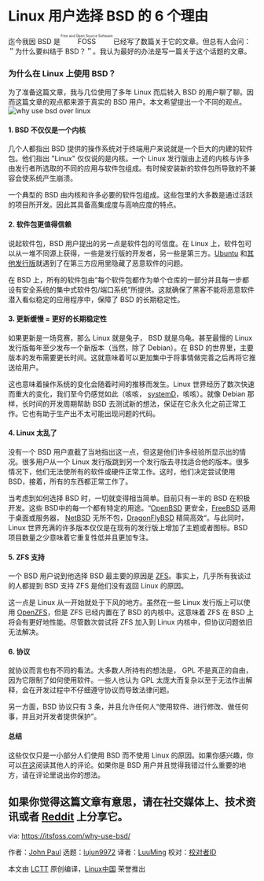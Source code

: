 Linux 用户选择 BSD 的 6 个理由
======

迄今我因 BSD 是 <ruby>FOSS<rt>Free and Open Source Software</rt></ruby> 已经写了数篇关于它的文章。但总有人会问：＂为什么要纠结于 BSD？＂。我认为最好的办法是写一篇关于这个话题的文章。

### 为什么在 Linux 上使用 BSD？

为了准备这篇文章，我与几位使用了多年 Linux 而后转入 BSD 的用户聊了聊。因而这篇文章的观点都来源于真实的 BSD 用户。本文希望提出一个不同的观点。
![why use bsd over linux][2]

#### 1\. BSD 不仅仅是一个内核

几个人都指出 BSD 提供的操作系统对于终端用户来说就是一个巨大的内建的软件包。他们指出 "Linux" 仅仅说的是内核。一个 Linux 发行版由上述的内核与许多由发行者所选取的不同的应用与软件包组成。有时候安装新的软件包所导致的不兼容会使系统产生崩溃。

一个典型的 BSD 由内核和许多必要的软件包组成。这些包里的大多数是通过活跃的项目所开发。因此其具备高集成度与高响应度的特点。

#### 2\. 软件包更值得信赖

说起软件包，BSD 用户提出的另一点是软件包的可信度。在 Linux 上，软件包可以从一堆不同源上获得，一些是发行版的开发者，另一些是第三方。[Ubuntu][3] 和[其他发行版][4]就遇到了在第三方应用里隐藏了恶意软件的问题。

在 BSD 上，所有的软件包由“每个软件包都作为单个仓库的一部分并且每一步都设有安全系统的集中式软件包/端口系统”所提供。这就确保了黑客不能将恶意软件潜入看似稳定的应用程序中，保障了 BSD 的长期稳定性。

#### 3\. 更新缓慢 = 更好的长期稳定性

如果更新是一场竞赛，那么 Linux 就是兔子， BSD 就是乌龟。甚至最慢的 Linux 发行版每年至少发布一个新版本（当然，除了 Debian）。在 BSD 的世界里，主要版本的发布需要更长时间。这就意味着可以更加集中于将事情做完善之后再将它推送给用户。

这也意味着操作系统的变化会随着时间的推移而发生。Linux 世界经历了数次快速而重大的变化，我们至今仍感觉如此（咳咳， [systemD][5]，咳咳）。就像 Debian 那样，长时间的开发周期帮助 BSD 去测试新的想法，保证在它永久化之前正常工作。它也有助于生产出不太可能出现问题的代码。

#### 4\. Linux 太乱了

没有一个 BSD 用户直截了当地指出这一点，但这是他们许多经验所显示出的情况。很多用户从一个 Linux 发行版跳到另一个发行版去寻找适合他的版本。很多情况下，他们无法使所有的软件或硬件正常工作。这时，他们决定尝试使用 BSD，接着，所有的东西都正常工作了。

当考虑到如何选择 BSD 时，一切就变得相当简单。目前只有一半的 BSD 在积极开发。这些 BSD中的每一个都有特定的用途。“[OpenBSD][6] 更安全，[FreeBSD][7] 适用于桌面或服务器， [NetBSD][8] 无所不包，[DragonFlyBSD][9] 精简高效“。与此同时，Linux 世界充满的许多版本仅仅是在现有的发行版上增加了主题或者图标。BSD 项目数量之少意味着它重复性低并且更加专注。

#### 5\. ZFS 支持

一个 BSD 用户说到他选择 BSD 最主要的原因是 [ZFS][10]。事实上，几乎所有我谈过的人都提到 BSD 支持 ZFS 是他们没有返回 Linux 的原因。

这一点是 Linux 从一开始就处于下风的地方。虽然在一些 Linux 发行版上可以使用 [OpenZFS][11]，但是 ZFS 已经内置在了 BSD 的内核中。这意味着 ZFS 在 BSD 上将会有更好地性能。尽管数次尝试将 ZFS 加入到 Linux 内核中，但协议问题依旧无法解决。

#### 6\. 协议

就协议而言也有不同的看法。大多数人所持有的想法是， GPL 不是真正的自由，因为它限制了如何使用软件。一些人也认为 GPL 太庞大而复杂以至于无法作出解释，会在开发过程中不仔细遵守协议而导致法律问题。

另一方面，BSD 协议只有 3 条，并且允许任何人“使用软件、进行修改、做任何事，并且对开发者提供保护”。

#### 总结

这些仅仅只是一小部分人们使用 BSD 而不使用 Linux 的原因。如果你感兴趣，你可以[在这][12]阅读其他人的评论。如果你是 BSD 用户并且觉得我错过什么重要的地方，请在评论里说出你的想法。

如果你觉得这篇文章有意思，请在社交媒体上、技术资讯或者 [Reddit][13] 上分享它。
--------------------------------------------------------------------------------

via: https://itsfoss.com/why-use-bsd/

作者：[John Paul][a]
选题：[lujun9972](https://github.com/lujun9972)
译者：[LuuMing](https://github.com/LuuMing)
校对：[校对者ID](https://github.com/校对者ID)

本文由 [LCTT](https://github.com/LCTT/TranslateProject) 原创编译，[Linux中国](https://linux.cn/) 荣誉推出

[a]: https://itsfoss.com/author/john/
[1]:https://itsfoss.com/category/bsd/
[2]:https://4bds6hergc-flywheel.netdna-ssl.com/wp-content/uploads/2018/08/why-BSD.png
[3]:https://itsfoss.com/snapstore-cryptocurrency-saga/
[4]:https://www.bleepingcomputer.com/news/security/malware-found-in-arch-linux-aur-package-repository/
[5]:https://www.freedesktop.org/wiki/Software/systemd/
[6]:https://www.openbsd.org/
[7]:https://www.freebsd.org/
[8]:http://netbsd.org/
[9]:http://www.dragonflybsd.org/
[10]:https://en.wikipedia.org/wiki/ZFS
[11]:http://open-zfs.org/wiki/Main_Page
[12]:https://discourse.trueos.org/t/why-do-you-guys-use-bsd/2601
[13]:http://reddit.com/r/linuxusersgroup
